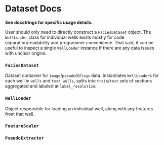 # Dataset Docs

**See docstrings for specific usage details.**

User should only need to directly construct a `FaciesDataset` object. The `WellLoader` class for individual wells exists mostly for code separation/readability and programmer convenience. That said, it can be useful to inspect a single `WellLoader` instance if there are any data issues with unclear origins.

### `FaciesDataset`

Dataset container for `image`/`pseudoGR`/`logs` data. Instantiates `WellLoader`s for each well in `wells` and `test_wells`, splits into `train`/`test` sets of sections aggregated and labeled at `label_resolution`.


### `WellLoader`

Object responsible for loading an individual well, along with any features from that well.


### `FeatureScaler`


### `PseudoExtractor`
